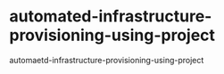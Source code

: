 # automated-infrastructure-provisioning-using-project
automaetd-infrastructure-provisioning-using-project

